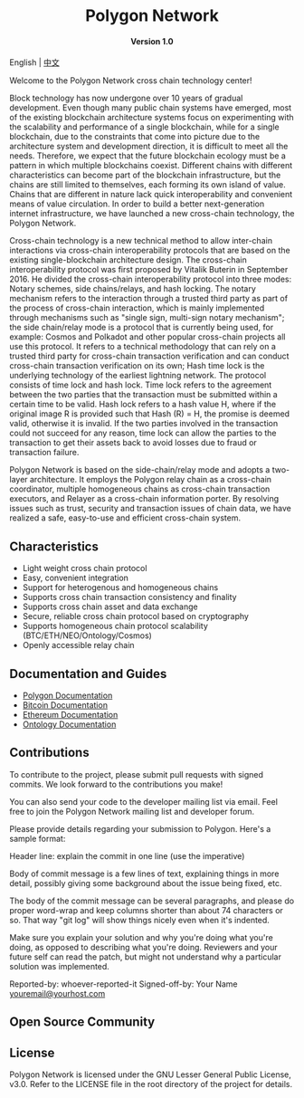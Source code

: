 <h1 align="center">Polygon Network</h1>
<h4 align="center">Version 1.0 </h4>

English | [中文](README_CN.md)

Welcome to the Polygon Network cross chain technology center!

Block technology has now undergone over 10 years of gradual development. Even though many public chain systems have emerged, most of the existing blockchain architecture systems focus on experimenting with the scalability and performance of a single blockchain, while for a single blockchain, due to the constraints that come into picture due to the architecture system and development direction, it is difficult to meet all the needs. Therefore, we expect that the future blockchain ecology must be a pattern in which multiple blockchains coexist. Different chains with different characteristics can become part of the blockchain infrastructure, but the chains are still limited to themselves, each forming its own island of value. Chains that are different in nature lack quick interoperability and convenient means of value circulation. In order to build a better next-generation internet infrastructure, we have launched a new cross-chain technology, the Polygon Network.

Cross-chain technology is a new technical method to allow inter-chain interactions via cross-chain interoperability protocols that are based on the existing single-blockchain architecture design. The cross-chain interoperability protocol was first proposed by Vitalik Buterin in September 2016. He divided the cross-chain interoperability protocol into three modes: Notary schemes, side chains/relays, and hash locking. The notary mechanism refers to the interaction through a trusted third party as part of the process of cross-chain interaction, which is mainly implemented through mechanisms such as "single sign, multi-sign notary mechanism"; the side chain/relay mode is a protocol that is currently being used, for example: Cosmos and Polkadot and other popular cross-chain projects all use this protocol. It refers to a technical methodology that can rely on a trusted third party for cross-chain transaction verification and can conduct cross-chain transaction verification on its own; Hash time lock is the underlying technology of the earliest lightning network. The protocol consists of time lock and hash lock. Time lock refers to the agreement between the two parties that the transaction must be submitted within a certain time to be valid. Hash lock refers to a hash value H, where if the original image R is provided such that Hash (R) = H, the promise is deemed valid, otherwise it is invalid. If the two parties involved in the transaction could not succeed for any reason, time lock can allow the parties to the transaction to get their assets back to avoid losses due to fraud or transaction failure.

Polygon Network is based on the side-chain/relay mode and adopts a two-layer architecture. It employs the Polygon relay chain as a cross-chain coordinator, multiple homogeneous chains as cross-chain transaction executors, and Relayer as a cross-chain information porter. By resolving issues such as trust, security and transaction issues of chain data, we have realized a safe, easy-to-use and efficient cross-chain system.

## Characteristics

* Light weight cross chain protocol
* Easy, convenient integration
* Support for heterogenous and homogeneous chains
* Supports cross chain transaction consistency and finality
* Supports cross chain asset and data exchange
* Secure, reliable cross chain protocol based on cryptography
* Supports homogeneous chain protocol scalability (BTC/ETH/NEO/Ontology/Cosmos)
* Openly accessible relay chain 

## Documentation and Guides

* [Polygon Documentation](polygon/How_to_join_cross_chain_cn.md)
* [Bitcoin Documentation](btc/README_CN.md)
* [Ethereum Documentation](eth/README_CN.md)
* [Ontology Documentation](ont/README_CN.md)

## Contributions

To contribute to the project, please submit pull requests with signed commits. We look forward to the contributions you make!

You can also send your code to the developer mailing list via email. Feel free to join the Polygon Network mailing list and developer forum.

Please provide details regarding your submission to Polygon. Here's a sample format:

  Header line: explain the commit in one line (use the imperative)

  Body of commit message is a few lines of text, explaining things
  in more detail, possibly giving some background about the issue
  being fixed, etc.

  The body of the commit message can be several paragraphs, and
  please do proper word-wrap and keep columns shorter than about
  74 characters or so. That way "git log" will show things
  nicely even when it's indented.

  Make sure you explain your solution and why you're doing what you're
  doing, as opposed to describing what you're doing. Reviewers and your
  future self can read the patch, but might not understand why a
  particular solution was implemented.

  Reported-by: whoever-reported-it
  Signed-off-by: Your Name <youremail@yourhost.com>

## Open Source Community

## License

Polygon Network is licensed under the GNU Lesser General Public License, v3.0. Refer to the LICENSE file in the root directory of the project for details.
